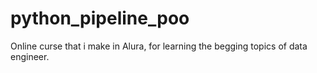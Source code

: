 # python_pipeline_poo

Online curse that i make in Alura, for learning the begging topics of data engineer.
